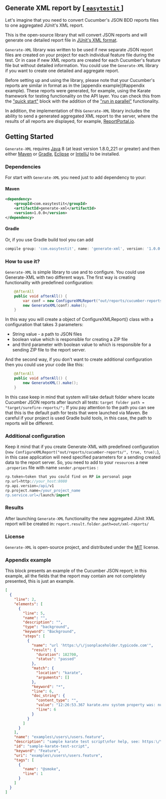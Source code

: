 ## Generate XML report by [[ `easytestit` ](http://easytestit.com/)]
Let's imagine that you need to convert Cucumber's JSON BDD reports files to one aggregated JUnit's XML report.

This is the open-source library that will convert JSON reports and will generate one detailed report file in [JUnit's XML format](https://www.ibm.com/support/knowledgecenter/en/SSQ2R2_14.2.0/com.ibm.rsar.analysis.codereview.cobol.doc/topics/cac_useresults_junit.html#junitschema).

`Generate-XML` library was written to be used if new separate JSON report files are created on your project for each individual feature file during the test. Or in case if new XML reports are created for each Cucumber's feature file but without detailed information.
You could use the `Generate-XML` library if you want to create one detailed and aggregate report.

Before setting up and using the library, please note that your Cucumber's reports are similar in format as in the [appendix example](#appendix example). These reports were generated, for example, using the Karate framework for testing functionality on the API layer. You can check this from the ["quick start"](https://github.com/intuit/karate#quickstart) block with the addition of the ["run in parallel"](https://github.com/intuit/karate#junit-5-parallel-execution) functionality.

In addition, the implementation of this `Generate-XML` library includes the ability to send a generated aggregated XML report to the server, where the results of all reports are displayed, for example, [ReportPortal.io](https://github.com/reportportal/reportportal).

## Getting Started
`Generate-XML` requires [Java](http://www.oracle.com/technetwork/java/javase/downloads/index.html) 8 (at least version 1.8.0_221 or greater) and then either [Maven](http://maven.apache.org) or [Gradle](https://gradle.org), [Eclipse](https://www.eclipse.org/ide/) or [IntelliJ](https://www.jetbrains.com/idea/) to be installed.

### Dependencies
For start with `Generate-XML` you need just to add dependency to your:
#### Maven
```xml
<dependency>
    <groupId>com.easytestit</groupId>
    <artifactId>generate-xml</artifactId>
    <version>1.0.0</version>
</dependency>
```
#### Gradle
Or, if you use Gradle build tool you can add
```groovy
compile group: 'com.easytestit', name: 'generate-xml', version: '1.0.0'
```

### How to use it?
`Generate-XML` is simple library to use and to configure. You could use Generate-XML with two different ways. The first way is creating functionality with predefined configuration:

```java
    @AfterAll
    public void afterAll() {
        var conf = new ConfigureXMLReport("out/reports/cucumber-reports/", true, true);
        new GenerateXML(conf).make();
    }
```
In this way you will create a object of ConfigureXMLReport() class with a configuration that takes 3 parameters:
* String value - a path to JSON files 
* boolean value which is responsible for creating a ZIP file 
* and third parameter with boolean value to which is responsible for a sending ZIP file to the report server.
 
And the second way, if you don't want to create additional configuration then you could use your code like this:
```java
    @AfterAll
    public void afterAll() {
        new GenerateXML().make();
    }
```
In this case keep in mind that system will take default folder where locate Cucumber JSON reports after launch all tests:
`target folder path = "target/surefire-reports/";`
If you pay attention to the path you can see that this is the default path for tests that were launched via Maven. Be careful if your project is used Gradle build tools, in this case, the path to reports will be different.

### Additional configuration
Keep it mind that if you create Generate-XML with predefined configuration (`new ConfigureXMLReport("out/reports/cucumber-reports/", true, true);`), in this case application will need specified parameters for a sending created data to the report server. So, you need to add to your `resources` a new `.properies` file with name `sender.properties` :

```groovy
rp.token=token that you could find on RP in personal page
rp.url=http://your_host:8080
rp.api.version=/api/v1
rp.project.name=/your_project_name
rp.service.url=/launch/import
```

### Results
After launching `Generate-XML` functionality the new aggregated JUnit XML report will be created in: `report.result.folder.path=out/xml-reports/`

### License
`Generate-XML` is open-source project, and distributed under the [MIT](https://choosealicense.com/licenses/mit/) license.

### Appendix example
This block presents an example of the Cucumber JSON report; in this example, all the fields that the report may contain are not completely presented, this is just an example.
```json
[
  {
    "line": 2,
    "elements": [
      {
        "line": 5,
        "name": "",
        "description": "",
        "type": "background",
        "keyword": "Background",
        "steps": [
          {
            "name": "url 'https:\/\/jsonplaceholder.typicode.com'",
            "result": {
              "duration": 182700,
              "status": "passed"
            },
            "match": {
              "location": "karate",
              "arguments": []
            },
            "keyword": "*",
            "line": 6,
            "doc_string": {
              "content_type": "",
              "value": "12:26:53.367 karate.env system property was: null",
              "line": 6
            }
          }
        ]
      }
    ],
    "name": "examples\/users\/users.feature",
    "description": "sample karate test script\nfor help, see: https:\/\/github.com\/intuit\/karate\/wiki\/IDE-Support",
    "id": "sample-karate-test-script",
    "keyword": "Feature",
    "uri": "examples\/users\/users.feature",
    "tags": [
      {
        "name": "@smoke",
        "line": 1
      }
    ]
  }
]
```